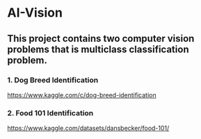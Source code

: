 # AI-Vision

## This project contains two computer vision problems that is multiclass classification problem.

### 1. Dog Breed Identification

https://www.kaggle.com/c/dog-breed-identification

### 2. Food 101 Identification

https://www.kaggle.com/datasets/dansbecker/food-101/
